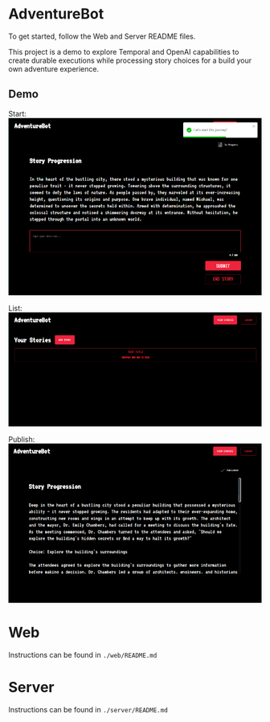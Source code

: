# AdventureBot

To get started, follow the Web and Server README files.

This project is a demo to explore Temporal and OpenAI capabilities to create durable executions while processing story choices for a build your own adventure experience.

## Demo

Start:
![Start](./demo/start.png)

List:
![List](./demo/list.png)

Publish:
![Publish](./demo/publish.png)

# Web

Instructions can be found in `./web/README.md`

# Server

Instructions can be found in `./server/README.md`
